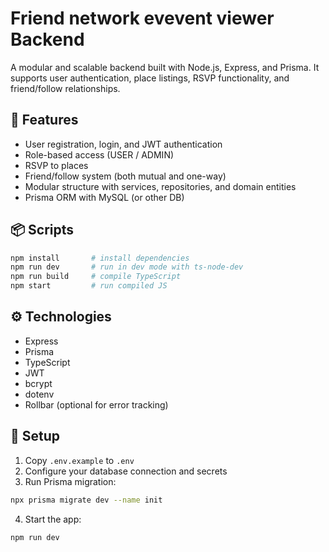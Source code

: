# Friend network evevent viewer Backend

A modular and scalable backend built with Node.js, Express, and Prisma. It supports user authentication, place listings, RSVP functionality, and friend/follow relationships.

## 🧱 Features

- User registration, login, and JWT authentication
- Role-based access (USER / ADMIN)
- RSVP to places
- Friend/follow system (both mutual and one-way)
- Modular structure with services, repositories, and domain entities
- Prisma ORM with MySQL (or other DB)

## 📦 Scripts

```bash
npm install       # install dependencies
npm run dev       # run in dev mode with ts-node-dev
npm run build     # compile TypeScript
npm start         # run compiled JS
```

## ⚙️ Technologies

- Express
- Prisma
- TypeScript
- JWT
- bcrypt
- dotenv
- Rollbar (optional for error tracking)

## 🔧 Setup

1. Copy `.env.example` to `.env`
2. Configure your database connection and secrets
3. Run Prisma migration:
```bash
npx prisma migrate dev --name init
```

4. Start the app:
```bash
npm run dev
```
